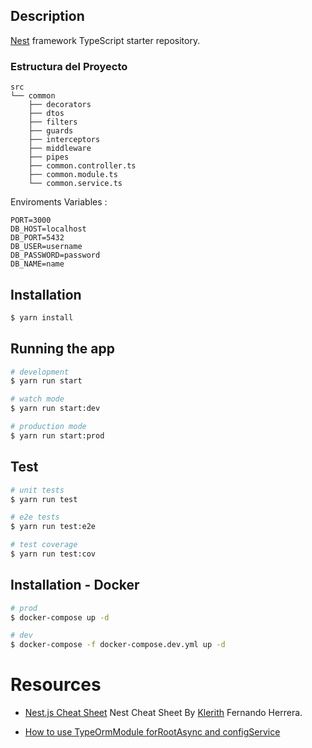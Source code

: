 ## Description

[Nest](https://github.com/nestjs/nest) framework TypeScript starter repository.

### Estructura del Proyecto

```
src
└── common
    ├── decorators
    ├── dtos
    ├── filters
    ├── guards
    ├── interceptors
    ├── middleware
    ├── pipes
    ├── common.controller.ts
    ├── common.module.ts
    └── common.service.ts

```

Enviroments Variables :

```env
PORT=3000
DB_HOST=localhost
DB_PORT=5432
DB_USER=username
DB_PASSWORD=password
DB_NAME=name
```

## Installation

```sh
$ yarn install
```

## Running the app

```sh
# development
$ yarn run start

# watch mode
$ yarn run start:dev

# production mode
$ yarn run start:prod
```

## Test

```sh
# unit tests
$ yarn run test

# e2e tests
$ yarn run test:e2e

# test coverage
$ yarn run test:cov
```

## Installation - Docker

```sh
# prod
$ docker-compose up -d

# dev
$ docker-compose -f docker-compose.dev.yml up -d
```

# Resources

- [Nest.js Cheat Sheet](https://devtalles.com/files/nest-cheatsheet.pdf) Nest Cheat Sheet By [Klerith](https://github.com/Klerith) Fernando Herrera.

- [How to use TypeOrmModule forRootAsync and configService](https://thriveread.com/typeormmodule-forrootasync-with-configservice/)
